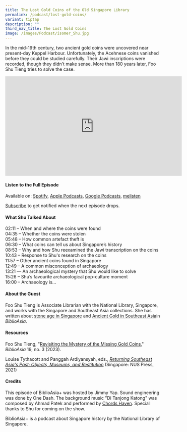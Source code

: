 ```yaml
---
title: The Lost Gold Coins of the Old Singapore Library
permalink: /podcast/lost-gold-coins/
variant: tiptap
description: ""
third_nav_title: The Lost Gold Coins
image: /images/Podcast/isomer_Shu.jpg
---
```

<p>In the mid-19th century, two ancient gold coins were uncovered near present-day
Keppel Harbour. Unfortunately, the Acehnese coins vanished before they
could be studied carefully. Their Jawi inscriptions were recorded, though
they didn’t make sense. More than 180 years later, Foo Shu Tieng tries
to solve the case.</p>
<div class="iframe-wrapper">
<iframe height="315" width="560" allowfullscreen="true" frameborder="0" src="https://www.youtube.com/embed/FSfswvJFm8w?si=ezooPfIIqaPKZWWz"></iframe>
</div>
<p></p>
<h4><strong>Listen to the Full Episode</strong></h4>
<p>Available on: <a href="https://open.spotify.com/episode/7ytNibGncmYyTYbVJ5QiHw" rel="noopener noreferrer nofollow" target="_blank">Spotify</a>,
<a href="https://podcasts.apple.com/us/podcast/biblioasia/id1688142751" rel="noopener noreferrer nofollow" target="_blank">Apple Podcasts</a>, <a href="https://podcasts.google.com/feed/aHR0cHM6Ly9mZWVkcy5jYXB0aXZhdGUuZm0vYmlibGlvYXNpYS8/episode/YmRiMDAxYmUtYjIzOC00YzZmLTlkZjItNzJmMDIyYjY5NzNj?sa=X&amp;ved=0CAUQkfYCahcKEwjwpLrFkYyEAxUAAAAAHQAAAAAQCg" rel="noopener noreferrer nofollow" target="_blank">Google Podcasts</a>,
<a href="https://www.melisten.sg/podcast/playlist/BiblioAsia%2B-2115156/The-Lost-Gold-Coins-of-the-Old-Singapore-Library-2304471" rel="noopener noreferrer nofollow" target="_blank">melisten</a>
</p>
<p><a href="https://open.spotify.com/show/66PYiIthr1KqQhJ82XH4DN" rel="noopener noreferrer nofollow" target="_blank">Subscribe</a> to
get notified when the next episode drops.</p>
<p></p>
<h4><strong>What Shu Talked About</strong></h4>
<p>02:11 – When and where the coins were found
<br>04:35 – Whether the coins were stolen
<br>05:48 – How common artefact theft is
<br>06:30 – What coins can tell us about Singapore’s history
<br>08:53 – Why and how Shu reexamined the Jawi transcription on the coins
<br>10:43 – Response to Shu's research on the coins
<br>11:57 – Other ancient coins found in Singapore
<br>12:49 – A common misconception of archaeology
<br>13:21 — An archaeological mystery that Shu would like to solve
<br>15:26 – Shu’s favourite archaeological pop-culture moment
<br>16:00 – Archaeology is…</p>
<h4><strong>About the Guest</strong></h4>
<p>Foo Shu Tieng is Associate Librarian with the National Library, Singapore,
and works with the Singapore and Southeast Asia collections. She has written
about <a href="https://biblioasia.nlb.gov.sg/vol-18/issue-4/jan-mar-2023/stone-tools-singapore/" rel="noopener noreferrer nofollow" target="_blank">stone age in Singapore</a> and
<a href="https://biblioasia.nlb.gov.sg/vol-17/issue-3/oct-dec-2021/ancientgold/" rel="noopener noreferrer nofollow" target="_blank">Ancient Gold in Southeast Asia</a>in <em>BiblioAsia</em>.</p>
<p></p>
<h4><strong>Resources</strong></h4>
<p>Foo Shu Tieng, "<a href="https://biblioasia.nlb.gov.sg/vol-19/issue-3/oct-dec-2023/acehnese-chinese-gold-coins/" rel="noopener noreferrer nofollow" target="_blank">Revisiting the Mystery of the Missing Gold Coins</a>," <em>BiblioAsia</em> 19,
no. 3 (2023).</p>
<p>Louise Tythacott and Panggah Ardiyansyah, eds., <em><a href="https://catalogue.nlb.gov.sg/search/card?recordId=204463768" rel="noopener noreferrer nofollow" target="_blank">Returning Southeast Asia's Past: Objects, Museums, and Restitution</a></em> (Singapore:
NUS Press, 2021)</p>
<h4><strong>Credits</strong></h4>
<p>This episode of BiblioAsia+ was hosted by Jimmy Yap. Sound engineering
was done by One Dash. The background music "Di Tanjong Katong" was composed
by Ahmad Patek and performed by <a href="https://www.youtube.com/watch?v=uA2v7ka5TAI" rel="noopener noreferrer nofollow" target="_blank">Chords Haven</a>. Special
thanks to Shu for coming on the show.</p>
<p>BiblioAsia+ is a podcast about Singapore history by the National Library
of Singapore.</p>